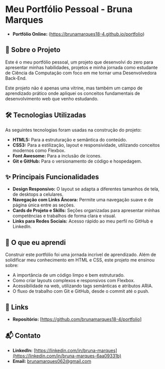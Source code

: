 # Meu Portfólio Pessoal - Bruna Marques
* **Portfólio Online:** (https://brunamarques18-4.github.io/portfolio)

## 🚀 Sobre o Projeto

Este é o meu portfólio pessoal, um projeto que desenvolvi do zero para apresentar minhas habilidades, projetos e minha jornada como estudante de Ciência da Computação com foco em me tornar uma Desenvolvedora Back-End.

Este projeto não é apenas uma vitrine, mas também um campo de aprendizado prático onde apliquei os conceitos fundamentais de desenvolvimento web que venho estudando.

## 🛠️ Tecnologias Utilizadas

As seguintes tecnologias foram usadas na construção do projeto:

* **HTML5:** Para a estruturação e semântica do conteúdo.
* **CSS3:** Para a estilização, layout e responsividade, utilizando conceitos modernos como Flexbox.
* **Font Awesome:** Para a inclusão de ícones.
* **Git e GitHub:** Para o versionamento de código e hospedagem.

## ✨ Principais Funcionalidades

* **Design Responsivo:** O layout se adapta a diferentes tamanhos de tela, de desktops a celulares.
* **Navegação com Links Âncora:** Permite uma navegação suave e de página única entre as seções.
* **Cards de Projeto e Skills:** Seções organizadas para apresentar minhas competências e trabalhos de forma clara e visual.
* **Links para Redes Sociais:** Acesso rápido ao meu perfil no GitHub e LinkedIn.

## 🧠 O que eu aprendi

Construir este portfólio foi uma jornada incrível de aprendizado. Além de solidificar meu conhecimento em HTML e CSS, este projeto me ensinou sobre:
* A importância de um código limpo e bem estruturado.
* Como criar layouts complexos e responsivos com Flexbox.
* Acessibilidade na web, utilizando tags semânticas e atributos ARIA.
* O fluxo de trabalho com Git e GitHub, desde o commit até o push.

## 🔗 Links

* **Repositório:** [https://github.com/brunamarques18-4/portfolio]

## 📬 Contato

* **LinkedIn:** [https://linkedin.com/in/bruna-marques](https://linkedin.com/in/bruna-marques-6aa09331b)
* **Email:** brunamarques062@gmail.com
